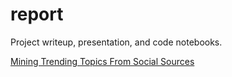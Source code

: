 report
======

Project writeup, presentation, and code notebooks.

[Mining Trending Topics From Social Sources](http://nbviewer.ipython.org/url/raw.github.com/trender-io/report/master/keywords.ipynb)
